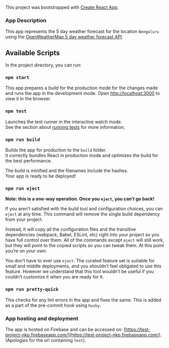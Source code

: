 This project was bootstrapped with [Create React App](https://github.com/facebook/create-react-app).

### App Description

This app represents the 5 day weather forecast for the location `Bengaluru` using the [OpenWeatherMap 5 day weather forecast API](https://openweathermap.org/forecast5).


## Available Scripts

In the project directory, you can run:

### `npm start`

This app prepares a build for the production mode for the changes made and runs the app in the development mode.
Open [http://localhost:3000](http://localhost:3000) to view it in the browser.

### `npm test`

Launches the test runner in the interactive watch mode.<br />
See the section about [running tests](https://facebook.github.io/create-react-app/docs/running-tests) for more information.

### `npm run build`

Builds the app for production to the `build` folder.<br />
It correctly bundles React in production mode and optimizes the build for the best performance.

The build is minified and the filenames include the hashes.<br />
Your app is ready to be deployed!

### `npm run eject`

**Note: this is a one-way operation. Once you `eject`, you can’t go back!**

If you aren’t satisfied with the build tool and configuration choices, you can `eject` at any time. This command will remove the single build dependency from your project.

Instead, it will copy all the configuration files and the transitive dependencies (webpack, Babel, ESLint, etc) right into your project so you have full control over them. All of the commands except `eject` will still work, but they will point to the copied scripts so you can tweak them. At this point you’re on your own.

You don’t have to ever use `eject`. The curated feature set is suitable for small and middle deployments, and you shouldn’t feel obligated to use this feature. However we understand that this tool wouldn’t be useful if you couldn’t customize it when you are ready for it.

### `npm run pretty-quick`

This checks for any lint errors in the app and fixes the same.
This is added as a part of the pre-commit hook using `husky`.

### App hosting and deployment

The app is hosted on Firebase and can be accessed on: [https://test-project-nkp.firebaseapp.com/](https://test-project-nkp.firebaseapp.com/).
(Apologies for the url containing `test`).



